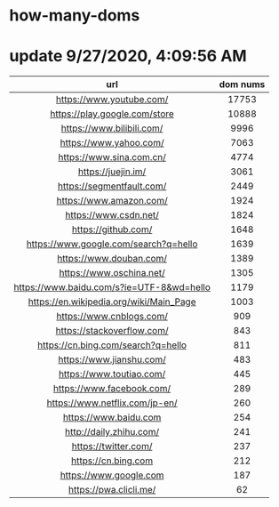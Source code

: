 # how-many-doms

# update 9/27/2020, 4:09:56 AM

url | dom nums
:-: | :-:
https://www.youtube.com/ | 17753
https://play.google.com/store | 10888
https://www.bilibili.com/ | 9996
https://www.yahoo.com/ | 7063
https://www.sina.com.cn/ | 4774
https://juejin.im/ | 3061
https://segmentfault.com/ | 2449
https://www.amazon.com/ | 1924
https://www.csdn.net/ | 1824
https://github.com/ | 1648
https://www.google.com/search?q=hello | 1639
https://www.douban.com/ | 1389
https://www.oschina.net/ | 1305
https://www.baidu.com/s?ie=UTF-8&wd=hello | 1179
https://en.wikipedia.org/wiki/Main_Page | 1003
https://www.cnblogs.com/ | 909
https://stackoverflow.com/ | 843
https://cn.bing.com/search?q=hello | 811
https://www.jianshu.com/ | 483
https://www.toutiao.com/ | 445
https://www.facebook.com/ | 289
https://www.netflix.com/jp-en/ | 260
https://www.baidu.com | 254
http://daily.zhihu.com/ | 241
https://twitter.com/ | 237
https://cn.bing.com | 212
https://www.google.com | 187
https://pwa.clicli.me/ | 62
